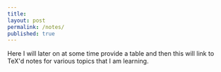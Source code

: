 ```yaml
---
title: 
layout: post
permalink: /notes/
published: true
---
```


Here I will later on at some time provide a table and then this will link to TeX'd notes for 
various topics that I am learning. 
